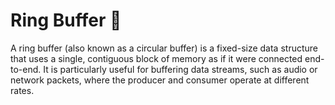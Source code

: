 # Ring Buffer 💍

A ring buffer (also known as a circular buffer) is a fixed-size data structure that uses a single, contiguous block of memory as if it were connected end-to-end. It is particularly useful for buffering data streams, such as audio or network packets, where the producer and consumer operate at different rates.
